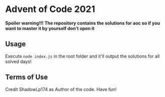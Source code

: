 # Advent of Code 2021

**Spoiler warning!!! The repository contains the solutions for aoc so if you want to master it by yourself don't open it**

## Usage

Execute `node index.js` in the root folder and it'll output the solutions for all solved days!

## Terms of Use

Credit ShadowLp174 as Author of the code.
Have fun!
